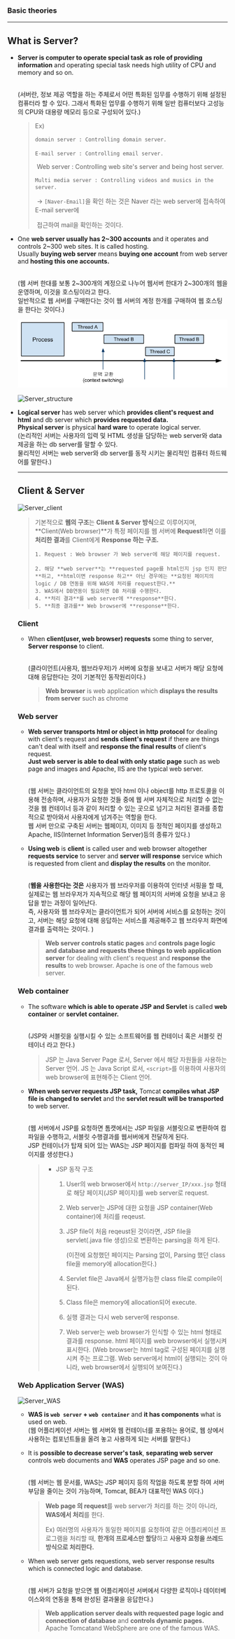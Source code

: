 ### Basic theories

------

## What is Server? 

- **Server is computer to operate special task as role of providing information** and operating special task needs high utility of CPU and memory and so on. 

  <br>(서버란, 정보 제공 역할을 하는 주체로서 어떤 특화된 임무를 수행하기 위해 설정된 컴퓨터라 할 수 있다. 그래서 특화된 업무를 수행하기 위해 일반 컴퓨터보다 고성능의 CPU와 대용량 메모리 등으로 구성되어 있다.)

  > Ex)
  >
  > 	domain server : Controlling domain server.
  >
  > 	E-mail server : Controlling email server.
  >
  > ​	Web server : Controlling web site's server and being host server.
  >
  > 	Multi media server : Controlling videos and musics in the server.
  >
  > ​	→  ```[Naver-Email]```을 확인 하는 것은 Naver 라는 web server에 접속하여 E-mail server에 
  >
  > ​		접근하여 mail을 확인하는 것이다.



* One **web server usually has 2~300 accounts** and it operates and controls 2~300 web sites. It is called hosting. <br>Usually **buying web server** means **buying one account** from web server and **hosting this one accounts.**

  <br>(웹 서버 한대를 보통 2~300개의 계정으로 나누어 웹서버 한대가 2~300개의 웹을 운영하며, 이것을 호스팅이라고 한다. <br> 일반적으로 웹 서버를 구매한다는 것이 웹 서버의 계정 한개를 구매하여 웹 호스팅을 한다는 것이다.)

  ![Server_thread](./img/Server_thread.png)



  ![Server_structure](C:\Users\KWAK\Documents\GitHub\Notes\Concept\Server_structure.png)

* **Logical server** has web server which **provides client's request and html** and db server which **provides requested data.** <br>**Physical server** is physical **hard ware** to operate logical server.
  <br>(논리적인 서버는 사용자의 입력 및 HTML 생성을 담당하는 web server와 data 제공을 하는 db server를 말할 수 있다.<br>물리적인 서버는 web server와 db server를 동작 시키는 물리적인 컴퓨터 하드웨어를 말한다.)

  ------

  ## Client & Server

  ![Server_client](C:\Users\KWAK\Documents\GitHub\Notes\Concept\Server_client.png)

  > 기본적으로 **웹의 구조**는 **Client & Server 방식**으로 이루어지며, **Client(Web browser)**가 특정 페이지를 웹 서버에 **Request**하면 이를 **처리한 결과**를 Client에게 **Response 하는 구조.**
  >
  > 	1. Request : Web browser 가 Web server에 해당 페이지를 request.
  >
  >    	2. 해당 **web server**는 **requested page를 html인지 jsp 인지 판단**하고, **html이면 response 하고** 아닌 경우에는 **요청된 페이지의 logic / DB 연동을 위해 WAS에 처리를 request한다.**
  >    	3. WAS에서 DB연동이 필요하면 DB 처리를 수행한다.
  >    	4. **처리 결과**를 web server에 **response**한다.
  >    	5. **최종 결과를** Web browser에 **response**한다.



  ### Client 

  - When **client(user, web browser) requests** some thing to server, **Server response** to client.

    <br>(클라이언트(사용자, 웹브라우저)가 서버에 요청을 보내고 서버가 해당 요청에 대해 응답한다는 것이 기본적인 동작원리이다.)

    > **Web browser** is web application which **displays the results from server** such as chrome



  ### Web server

  - **Web server transports html or object in http protocol** for dealing with client's request and **sends client's request** if there are things can't deal with itself and **response the final results** of client's request. <br> **Just web server is able to deal with only static page** such as web page and images and Apache, IIS are the typical web server.

    <br>(웹 서버는 클라이언트의 요청을 받아 html 이나 object를 http 프로토콜을 이용해 전송하며, 사용자가 요청한 것들 중에 웹 서버 자체적으로 처리할 수 없는 것을 웹 컨테이너 등과 같이 처리할 수 있는 곳으로 넘기고 처리된 결과를 종합적으로 받아와서 사용자에게 넘겨주는 역할을 한다.<br>웹 서버 만으로 구축된 서버는 웹페이지, 이미지 등 정적인 페이지를 생성하고 Apache, IIS(Internet Information Server)등의 종류가 있다.)

  - **Using web** is **client** is called user and web browser altogether **requests service** to server and **server will response** service which is requested from client and **display the results** on the monitor.    

    <br>(**웹을 사용한다는 것은** 사용자가 웹 브라우저를 이용하여 인터넷 서핑을 할 때, 실제로는 웹 브라우저가 지속적으로 해당 웹 페이지의 서버에 요청을 보내고 응답을 받는 과정이 일어난다. <br>즉, 사용자와 웹 브라우저는 클라이언트가 되어 서버에 서비스를 요청하는 것이고, 서버는 해당 요청에 대해 응답하는 서비스를 제공해주고 웹 브라우저 화면에 결과를 출력하는 것이다. )

    > **Web server controls static pages** and **controls page logic and database and requests these things to web application server** for dealing with client's request and **response the results** to web browser. Apache is one of the famous web server.



  ### Web container

  * The software **which is able to operate JSP and Servlet** is called **web container** or **servlet container.**

    <br>(JSP와 서블릿을 실행시킬 수 있는 소프트웨어를 웹 컨테이너 혹은 서블릿 컨테이너 라고 한다.)

    > JSP 는 Java Server Page 로서, Server 에서 해당 자원들을 사용하는 Server 언어. 
    > JS 는 Java Script 로서, `<script>`를 이용하여 사용자의 web browser에 표현해주는 Client 언어.

  * **When web server requests JSP task,** Tomcat **compiles what JSP file is changed to servlet** and the **servlet result will be transported** to web server.

    <br>(웹 서버에서 JSP를 요청하면 톰캣에서는 JSP 파일을 서블릿으로 변환하여 컴파일을 수행하고, 서블릿 수행결과를 웹서버에게 전달하게 된다.<br>JSP 컨테이너가 탑재 되어 있는 WAS는 JSP 페이지를 컴파일 하여 동적인 페이지를 생성한다.)

    > * JSP 동작 구조
    >
    >   1. User의 web brwoser에서 `http://server_IP/xxx.jsp` 형태로 해당 페이지(JSP 페이지)를 web server로 request.
    >
    >   2. Web server는 JSP에 대한 요청을 JSP container(Web container)에 처리를 reqeust.
    >
    >   3. JSP file이 처음 reqeust된 것이라면, JSP file을 servlet(.java file 생성)으로 변환하는 parsing을 하게 된다.
    >
    >      (이전에 요청했던  페이지는 Parsing 없이, Parsing 했던 class file을 memory에 allocation한다.)
    >
    >   4. Servlet file은 Java에서 실행가능한 class file로 compile이 된다.
    >
    >   5. Class file은 memory에 allocation되어 execute.
    >
    >   6. 실행 결과는 다시 web server에 response.
    >
    >   7. Web server는 web browser가 인식할 수 있는 html 형태로 결과를 response. html 페이지를 web browser에서 실행시켜 표시한다.
    >      (Web browser는 html tag로 구성된 페이지를 실행시켜 주는 프로그램.
    >      Web server에서 html이 실행되는 것이 아니라, web browser에서 실행되어 보여진다.)
    >

  ### Web Application Server (WAS)

  ![Server_WAS](C:\Users\KWAK\Documents\GitHub\Notes\Concept\Server_WAS.png)



  - **WAS is `web server` + `web container`** and **it has components** what is used on web.
    <br>(웹 어플리케이션 서버는 웹 서버와 웹 컨테이너를 포용하는 용어로, 웹 상에서 사용하는 컴포넌트들을 올려 놓고 사용하게 되는 서버를 말한다.)

  - It is **possible to decrease server's task**, **separating web server** controls web documents and **WAS** operates JSP page and so one.

    <br>(웹 서버는 웹 문서를, WAS는 JSP 페이지 등의 작업을 하도록 분할 하여 서버 부담을 줄이는 것이 가능하며, Tomcat, BEA가 대표적인 WAS 이다.)

    >**Web page 의 request**를 web server가 처리를 하는 것이 아니라, **WAS에서 처리**를 한다.
    >
    >Ex) 여러명의 사용자가 동일한 페이지를 요청하여 같은 어플리케이션 프로그램을 처리할 때, **한개의 프로세스만 할당**하고 **사용자 요청을 쓰레드 방식으로 처리한다.**

  - When web server gets requestions, web server response results which is connected logic and database.

    <br>(웹 서버가 요청을 받으면 웹 어플리케이션 서버에서 다양한 로직이나 데이터베이스와의 연동을 통해 완성된 결과물을 응답한다.)

    >**Web application server deals with requested page logic and connection of database** and **controls dynamic pages.** Apache Tomcatand WebSphere are one of the famous WAS.
